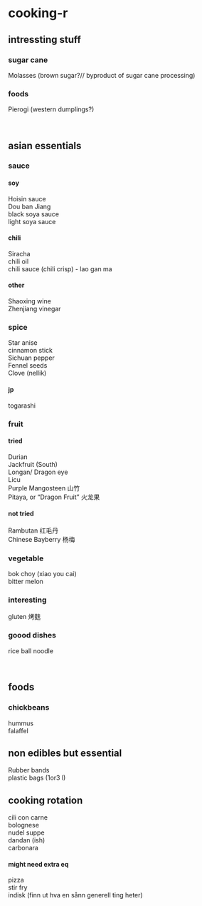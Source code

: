 # cooking-r

## intressting stuff
### sugar cane
Molasses (brown sugar?// byproduct of sugar cane processing)         
### foods
Pierogi (western dumplings?)        

<br>

## asian essentials 
### sauce
#### soy
Hoisin sauce     
Dou ban Jiang     
black soya sauce     
light soya sauce          
#### chili
Siracha     
chili oil     
chili sauce (chili crisp) - lao gan ma   
#### other
Shaoxing wine     
Zhenjiang vinegar

### spice
Star anise     
cinnamon stick     
Sichuan pepper     
Fennel seeds      
Clove (nellik)     
#### jp
togarashi       

### fruit 
#### tried
Durian      
Jackfruit (South)    
Longan/ Dragon eye    
Licu       
Purple Mangosteen 山竹     
Pitaya, or “Dragon Fruit” 火龙果           
#### not tried
Rambutan 红毛丹    
Chinese Bayberry 杨梅     

### vegetable
bok choy (xiao you cai)      
bitter melon         

### interesting
gluten 烤麸    

### goood dishes
rice ball noodle      


<br>

## foods
### chickbeans
hummus   
falaffel     

## non edibles but essential
Rubber bands      
plastic bags (1or3 l)     

## cooking rotation
cili con carne       
bolognese      
nudel suppe       
dandan (ish)       
carbonara      
#### might need extra eq
pizza     
stir fry       
indisk (finn ut hva en sånn generell ting heter)         

